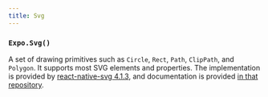 ```yaml
---
title: Svg
---
```


### `Expo.Svg()`

A set of drawing primitives such as `Circle`, `Rect`, `Path`, `ClipPath`, and `Polygon`. It supports most SVG elements and properties. The implementation is provided by [react-native-svg 4.1.3](https://github.com/magicismight/react-native-svg/tree/c9a64c44fcf48b57b2401925950befa3727deb24), and documentation is provided [in that repository](https://github.com/magicismight/react-native-svg/tree/c9a64c44fcf48b57b2401925950befa3727deb24).
